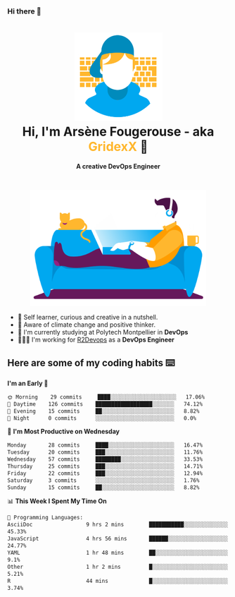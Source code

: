### Hi there 👋

<!--
**GridexX/gridexx** is a ✨ _special_ ✨ repository because its `README.md` (this file) appears on your GitHub profile.

Here are some ideas to get you started:

- 🔭 I’m currently working on ...
- 🌱 I’m currently learning ...
- 👯 I’m looking to collaborate on ...
- 🤔 I’m looking for help with ...
- 💬 Ask me about ...
- 📫 How to reach me: ...
- 😄 Pronouns: ...
- ⚡ Fun fact: ...
-->


<!-- Header -->
<h1 align="center">
  <img src="./images/user_profile.png" width="200">
  <br>
  Hi, I'm Arsène Fougerouse - aka <span style="color:#ffb72e">GridexX</span> 👋
</h1>


<p align="center">
  <b>A creative DevOps Engineer </b>
</p>
<br/>
<p align="center">
  <img src="./images/man_couch.png" width="400">
</p>

- 🎨 Self learner, curious and creative in a nutshell. 
- 🌱 Aware of climate change and positive thinker.
- 📕 I'm currently studying at Polytech Montpellier in **DevOps**
- 👨🏻‍💻 I'm working for [R2Devops](https://r2devops.io) as a **DevOps Engineer**


## Here are some of my coding habits ⌨️

<!-- Add a section about tech and Ops stack
  Like this one : https://github.com/Xanthus58#-tech-stack
-->
<!--START_SECTION:waka-->
**I'm an Early 🐤** 

```text
🌞 Morning    29 commits     ████░░░░░░░░░░░░░░░░░░░░░   17.06% 
🌆 Daytime    126 commits    ██████████████████░░░░░░░   74.12% 
🌃 Evening    15 commits     ██░░░░░░░░░░░░░░░░░░░░░░░   8.82% 
🌙 Night      0 commits      ░░░░░░░░░░░░░░░░░░░░░░░░░   0.0%

```
📅 **I'm Most Productive on Wednesday** 

```text
Monday       28 commits     ████░░░░░░░░░░░░░░░░░░░░░   16.47% 
Tuesday      20 commits     ███░░░░░░░░░░░░░░░░░░░░░░   11.76% 
Wednesday    57 commits     ████████░░░░░░░░░░░░░░░░░   33.53% 
Thursday     25 commits     ███░░░░░░░░░░░░░░░░░░░░░░   14.71% 
Friday       22 commits     ███░░░░░░░░░░░░░░░░░░░░░░   12.94% 
Saturday     3 commits      ░░░░░░░░░░░░░░░░░░░░░░░░░   1.76% 
Sunday       15 commits     ██░░░░░░░░░░░░░░░░░░░░░░░   8.82%

```


📊 **This Week I Spent My Time On** 

```text
💬 Programming Languages: 
AsciiDoc                 9 hrs 2 mins        ███████████░░░░░░░░░░░░░░   45.33% 
JavaScript               4 hrs 56 mins       ██████░░░░░░░░░░░░░░░░░░░   24.77% 
YAML                     1 hr 48 mins        ██░░░░░░░░░░░░░░░░░░░░░░░   9.1% 
Other                    1 hr 2 mins         █░░░░░░░░░░░░░░░░░░░░░░░░   5.21% 
R                        44 mins             █░░░░░░░░░░░░░░░░░░░░░░░░   3.74%

```


<!--END_SECTION:waka-->

